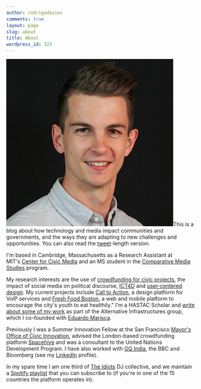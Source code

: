 ```yaml
---
author: rodrigodavies
comments: true
layout: page
slug: about
title: About
wordpress_id: 323
---
```


[![Rodrigo Davies - Photo by Nicole Freedman](rodrigo_hshot.png)](http://rodrigodavies.com/blog/wp-content/uploads/2012/01/rodrigo_hshot.png)This is a blog about how technology and media impact communities and governments, and the ways they are adapting to new challenges and opportunities. You can also read the [tweet](http://twitter.com/rodrigodavies)-length version.

I'm based in Cambridge, Massachusetts as a Research Assistant at MIT's [Center for Civic Media](http://civic.mit.edu) and an MS student in the [Comparative Media Studies](http://cms.mit.edu) program.

My research interests are the use of [crowdfunding for civic projects](http://www.civiccrowdfunding.com), the impact of social media on political discourse, [ICT4D](http://en.wikipedia.org/wiki/Information_and_communication_technologies_for_development) and [user-centered design](http://calltoaction.mit.edu). My current projects include [Call to Action](http://calltoaction.mit.edu), a design platform for VoIP services and [Fresh Food Boston](http://freshfoodboston.newurbanmechanics.org), a web and mobile platform to encourage the city's youth to eat healthily." I'm a HASTAC Scholar and [write about some of my work](http://www.hastac.org/blogs/rodrigodavies) as part of the Alternative Infrastructures group, which I co-founded with [Eduardo Marisca](http://www.mutaciones.pe).

Previously I was a Summer Innovation Fellow at the San Francisco [Mayor's Office of Civic Innovation](http://www.innovatesf.com), advised the London-based crowdfunding platform [Spacehive](http://www.spacehive.com) and was a consultant to the United Nations Development Program. I have also worked with [GQ India](http://www.gqindia.com), the BBC and Bloomberg (see my [LinkedIn](http://www.linkedin.com/in/rodrigodavies) profile).

In my spare time I am one third of [The Idiots](http://mumbaiboss.com/2010/10/29/idiotville/) DJ collective, and we maintain a
[Spotify playlist](http://open.spotify.com/user/rodrigodavies/playlist/08hQfk1B8TP6vvof4c75ze) that you can subscribe to (if you're in one of the 15 countries the platform operates in).

